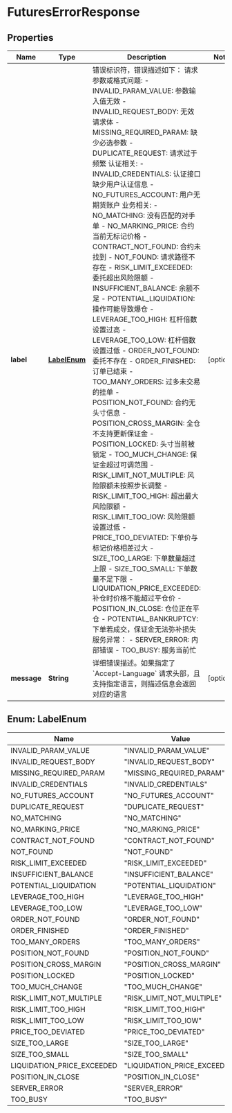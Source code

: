 
# FuturesErrorResponse

## Properties
Name | Type | Description | Notes
------------ | ------------- | ------------- | -------------
**label** | [**LabelEnum**](#LabelEnum) | 错误标识符，错误描述如下：  请求参数或格式问题:  - INVALID_PARAM_VALUE: 参数输入值无效 - INVALID_REQUEST_BODY: 无效请求体 - MISSING_REQUIRED_PARAM: 缺少必选参数 - DUPLICATE_REQUEST: 请求过于频繁  认证相关:  - INVALID_CREDENTIALS: 认证接口缺少用户认证信息 - NO_FUTURES_ACCOUNT: 用户无期货账户  业务相关:  - NO_MATCHING: 没有匹配的对手单 - NO_MARKING_PRICE: 合约当前无标记价格 - CONTRACT_NOT_FOUND: 合约未找到 - NOT_FOUND: 请求路径不存在 - RISK_LIMIT_EXCEEDED: 委托超出风险限额 - INSUFFICIENT_BALANCE: 余额不足 - POTENTIAL_LIQUIDATION: 操作可能导致爆仓 - LEVERAGE_TOO_HIGH: 杠杆倍数设置过高 - LEVERAGE_TOO_LOW: 杠杆倍数设置过低 - ORDER_NOT_FOUND: 委托不存在 - ORDER_FINISHED: 订单已结束 - TOO_MANY_ORDERS: 过多未交易的挂单 - POSITION_NOT_FOUND: 合约无头寸信息 - POSITION_CROSS_MARGIN: 全仓不支持更新保证金 - POSITION_LOCKED: 头寸当前被锁定 - TOO_MUCH_CHANGE: 保证金超过可调范围 - RISK_LIMIT_NOT_MULTIPLE: 风险限额未按照步长调整 - RISK_LIMIT_TOO_HIGH: 超出最大风险限额 - RISK_LIMIT_TOO_lOW: 风险限额设置过低 - PRICE_TOO_DEVIATED: 下单价与标记价格相差过大 - SIZE_TOO_LARGE: 下单数量超过上限 - SIZE_TOO_SMALL: 下单数量不足下限 - LIQUIDATION_PRICE_EXCEEDED: 补仓时价格不能超过平仓价 - POSITION_IN_CLOSE: 仓位正在平仓 - POTENTIAL_BANKRUPTCY: 下单若成交，保证金无法弥补损失  服务异常： - SERVER_ERROR: 内部错误 - TOO_BUSY: 服务当前忙  |  [optional]
**message** | **String** | 详细错误描述。如果指定了 &#x60;Accept-Language&#x60; 请求头部，且支持指定语言，则描述信息会返回对应的语言  |  [optional]


<a name="LabelEnum"></a>
## Enum: LabelEnum
Name | Value
---- | -----
INVALID_PARAM_VALUE | &quot;INVALID_PARAM_VALUE&quot;
INVALID_REQUEST_BODY | &quot;INVALID_REQUEST_BODY&quot;
MISSING_REQUIRED_PARAM | &quot;MISSING_REQUIRED_PARAM&quot;
INVALID_CREDENTIALS | &quot;INVALID_CREDENTIALS&quot;
NO_FUTURES_ACCOUNT | &quot;NO_FUTURES_ACCOUNT&quot;
DUPLICATE_REQUEST | &quot;DUPLICATE_REQUEST&quot;
NO_MATCHING | &quot;NO_MATCHING&quot;
NO_MARKING_PRICE | &quot;NO_MARKING_PRICE&quot;
CONTRACT_NOT_FOUND | &quot;CONTRACT_NOT_FOUND&quot;
NOT_FOUND | &quot;NOT_FOUND&quot;
RISK_LIMIT_EXCEEDED | &quot;RISK_LIMIT_EXCEEDED&quot;
INSUFFICIENT_BALANCE | &quot;INSUFFICIENT_BALANCE&quot;
POTENTIAL_LIQUIDATION | &quot;POTENTIAL_LIQUIDATION&quot;
LEVERAGE_TOO_HIGH | &quot;LEVERAGE_TOO_HIGH&quot;
LEVERAGE_TOO_LOW | &quot;LEVERAGE_TOO_LOW&quot;
ORDER_NOT_FOUND | &quot;ORDER_NOT_FOUND&quot;
ORDER_FINISHED | &quot;ORDER_FINISHED&quot;
TOO_MANY_ORDERS | &quot;TOO_MANY_ORDERS&quot;
POSITION_NOT_FOUND | &quot;POSITION_NOT_FOUND&quot;
POSITION_CROSS_MARGIN | &quot;POSITION_CROSS_MARGIN&quot;
POSITION_LOCKED | &quot;POSITION_LOCKED&quot;
TOO_MUCH_CHANGE | &quot;TOO_MUCH_CHANGE&quot;
RISK_LIMIT_NOT_MULTIPLE | &quot;RISK_LIMIT_NOT_MULTIPLE&quot;
RISK_LIMIT_TOO_HIGH | &quot;RISK_LIMIT_TOO_HIGH&quot;
RISK_LIMIT_TOO_LOW | &quot;RISK_LIMIT_TOO_lOW&quot;
PRICE_TOO_DEVIATED | &quot;PRICE_TOO_DEVIATED&quot;
SIZE_TOO_LARGE | &quot;SIZE_TOO_LARGE&quot;
SIZE_TOO_SMALL | &quot;SIZE_TOO_SMALL&quot;
LIQUIDATION_PRICE_EXCEEDED | &quot;LIQUIDATION_PRICE_EXCEEDED&quot;
POSITION_IN_CLOSE | &quot;POSITION_IN_CLOSE&quot;
SERVER_ERROR | &quot;SERVER_ERROR&quot;
TOO_BUSY | &quot;TOO_BUSY&quot;




